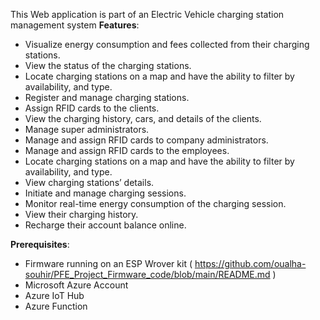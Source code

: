 This Web application is part of an Electric Vehicle charging station management system
**Features**: 
- Visualize energy consumption and fees collected from their charging stations.
- View the status of the charging stations.
- Locate charging stations on a map and have the ability to filter by availability,
and type.
- Register and manage charging stations.
- Assign RFID cards to the clients.
- View the charging history, cars, and details of the clients.
- Manage super administrators.
- Manage and assign RFID cards to company administrators.
- Manage and assign RFID cards to the employees.
- Locate charging stations on a map and have the ability to filter by availability,
and type.
- View charging stations’ details.
- Initiate and manage charging sessions.
- Monitor real-time energy consumption of the charging session.
- View their charging history.
- Recharge their account balance online.

**Prerequisites**:
- Firmware running on an ESP Wrover kit ( https://github.com/oualha-souhir/PFE_Project_Firmware_code/blob/main/README.md )
- Microsoft Azure Account
- Azure IoT Hub
- Azure Function

